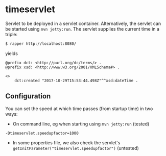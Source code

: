 # timeservlet
Servlet to be deployed in a servlet container.
Alternatively, the servlet can be started using `mvn jetty:run`.
The servlet supplies the current time in a triple:
```bash
$ rapper http://localhost:8080/
```
yields
```Turtle
@prefix dct: <http://purl.org/dc/terms/> .
@prefix xsd: <http://www.w3.org/2001/XMLSchema#> .

<>
    dct:created "2017-10-29T15:53:44.498Z"^^xsd:dateTime .
```
## Configuration
You can set the speed at which time passes (from startup time) in two ways:
* On command line, eg when starting using `mvn jetty:run` (tested)
```
-Dtimeservlet.speedupfactor=1000
```
* In some properties file, we also check the servlet's `getInitParameter("timeservlet.speedupfactor")` (untested)

